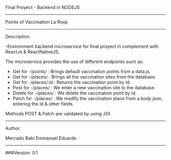 Final Proyect - Backend in NODEJS 

---

Points of Vaccination La Rioja.

---

Description.

-Environment backend microservice for final proyect in complement with ReactJs & ReactNativeJS.

The microservice provides the use of different endpoints such as: 

- Get for -/points/ : Brings default vaccination points from a data.js.
- Get for -/places/ : Brings all the vaccination sites from the database.
- Get for -/places/:id : Returns the vaccination point by Id.
- Post for -/places/ : We enter a new vaccination site to the database.
- Delete for -/places/ : We delete the vaccination point by id.
- Patch for -/places/ : We modify the vaccination place from a body json, entering the Id & other fields.

Methods POST & Patch are validated by using JOI

---

Author: 

Mercado Babi Emmanuel Eduardo 

----

###Version: 0.1


